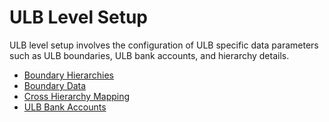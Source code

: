 # ULB Level Setup

ULB level setup involves the configuration of ULB specific data parameters such as ULB boundaries, ULB bank accounts, and hierarchy details.

* [Boundary Hierarchies](boundary-hierarchies.md)
* [Boundary Data](boundary-data.md)
* [Cross Hierarchy Mapping](cross-hierarchy-mapping.md)
* [ULB Bank Accounts](ulb-bank-accounts.md)





